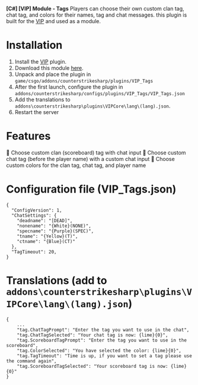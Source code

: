 **[C#] [VIP] Module - Tags** Players can choose their own custom clan tag, chat tag, and colors for their names, tag and chat messages.
this plugin is built for the [VIP](https://github.com/partiusfabaa/cs2-VIPCore) and used as a module.

# Installation

1. Install the [VIP](https://github.com/partiusfabaa/cs2-VIPCore) plugin.
2. Download this module [here](https://github.com/Next-il/VIP-Tags/releases).
3. Unpack and place the plugin in `game/csgo/addons/counterstrikesharp/plugins/VIP_Tags`
4. After the first launch, configure the plugin in `addons/counterstrikesharp/configs/plugins/VIP_Tags/VIP_Tags.json`
5. Add the translations to `addons\counterstrikesharp\plugins\VIPCore\lang\(lang).json`.
6. Restart the server

# Features
💎 Choose custom clan (scoreboard) tag with chat input
💎 Choose custom chat tag (before the player name) with a custom chat input
💎 Choose custom colors for the clan tag, chat tag, and player name

# Configuration file (VIP_Tags.json)

```
{
  "ConfigVersion": 1,
  "ChatSettings": {
    "deadname": "[DEAD]",
    "nonename": "{White}(NONE)",
    "specname": "{Purple}(SPEC)",
    "tname": "{Yellow}(T)",
    "ctname": "{Blue}(CT)"
  },
  "TagTimeout": 20,
}
```

# Translations (add to `addons\counterstrikesharp\plugins\VIPCore\lang\(lang).json`)

```
{
	...
    "tag.ChatTagPrompt": "Enter the tag you want to use in the chat",
	"tag.ChatTagSelected": "Your chat tag is now: {lime}{0}",
	"tag.ScoreboardTagPrompt": "Enter the tag you want to use in the scoreboard",
	"tag.ColorSelected": "You have selected the color: {lime}{0}",
	"tag.TagTimeout": "Time is up, if you want to set a tag please use the command again",
	"tag.ScoreboardTagSelected": "Your scoreboard tag is now: {lime}{0}"
}
```
